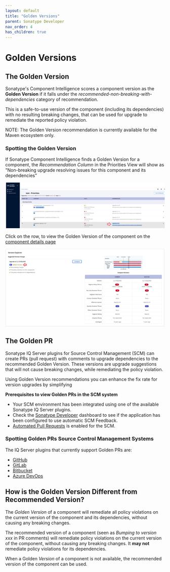 ```yaml
---
layout: default
title: "Golden Versions"
parent: Sonatype Developer
nav_order: 4
has_children: true
---
```


# Golden Versions

## The Golden Version

Sonatype's Component Intelligence scores a component version as the **Golden Version** if it falls under the *recommended-non-breaking-with-dependencies* category of recommendation.

This is a safe-to-use version of the component (including its dependencies) with no resulting breaking changes, that can be used for upgrade to remediate the reported policy violation.

NOTE: The Golden Version recommendation is currently available for the Maven ecosystem only.

### Spotting the Golden Version

If Sonatype Component Intelligence finds a Golden Version for a component, the *Recommendation Column* in the Priorities View will show as "Non-breaking upgrade resolving issues for this component and its dependencies"

![Priorities_dashboard_Golden_version.png](/assets/images/uuid-3178bf1d-116a-0c0e-287d-ef23d7214162.png)

Click on the row, to view the Golden Version of the component on the [component details page](#UUID-c348055a-b083-a26c-6dda-b4cfda3cf2ef)

![Golden_ver_component_det.png](/assets/images/uuid-7d2b2b9b-d673-18d1-f04d-db2a2268e0af.png)

## The Golden PR

Sonatype IQ Server plugins for Source Control Management (SCM) can create PRs (pull request) with comments to upgrade dependencies to the recommended Golden Version. These versions are upgrade suggestions that will not cause breaking changes, while remediating the policy violation.

Using Golden Version recommendations you can enhance the fix rate for version upgrades by simplifying

**Prerequisites to view Golden PRs in the SCM system**

- Your SCM environment has been integrated using one of the available Sonatype IQ Server plugins.
- Check the [Sonatype Developer](#UUID-1c5f818f-62e1-8585-4327-62eda2730f7b) dashboard to see if the application has been configured to use automatic SCM Feedback.
- [Automated Pull Requests](#UUID-a84bbc8f-37d5-1031-5835-04972587627f) is enabled for the SCM.

### Spotting Golden PRs Source Control Management Systems

The IQ Server plugins that currently support Golden PRs are:

- [GitHub](#UUID-a94a6186-60ae-10d6-2539-8e7433639d94)
- [GitLab](#UUID-d55598c3-ed13-f8fd-5918-a901d7b0cfdb)
- [Bitbucket](#UUID-0932385f-f121-b85b-4256-fc575259d294)
- [Azure DevOps](#UUID-5a94634b-a3bf-1085-371b-a0bf80e6f114)

## How is the Golden Version Different from Recommended Version?

The *Golden Version* of a component will remediate all policy violations on the current version of the component and its dependencies, without causing any breaking changes.

The recommended version of a component (seen as *Bumping to version xxx* in PR comments) will remediate policy violations on the current version of the component, without causing any breaking changes. It **may not** remediate policy violations for its dependencies.

When a Golden *Version* of a component is not available, the recommended version of the component can be used.
